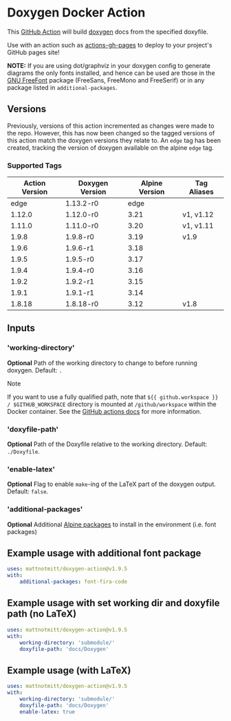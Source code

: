 # Doxygen Docker Action

This [GitHub Action](https://github.com/features/actions) will build [doxygen](http://doxygen.nl/) docs from the specified doxyfile.

Use with an action such as [actions-gh-pages](https://github.com/peaceiris/actions-gh-pages) to deploy to your project's GitHub pages site!

**NOTE:** If you are using dot/graphviz in your doxygen config to generate diagrams the only fonts installed, and hence can be used are those in the [GNU FreeFont](https://www.gnu.org/software/freefont/) package (FreeSans, FreeMono and FreeSerif) or in any package listed in `additional-packages`.

## Versions
Previously, versions of this action incremented as changes were made to the repo. However, this has now been changed so the tagged versions of this action match the doxygen versions they relate to.
An `edge` tag has been created, tracking the version of doxygen available on the alpine `edge` tag.

### Supported Tags
| Action Version | Doxygen Version  | Alpine Version | Tag Aliases |
|----------------|------------------|----------------|-------------|
| edge           | 1.13.2-r0        | edge           |             |
| 1.12.0         | 1.12.0-r0        | 3.21           | v1, v1.12   |
| 1.11.0         | 1.11.0-r0        | 3.20           | v1, v1.11   |
| 1.9.8          | 1.9.8-r0         | 3.19           | v1.9        |
| 1.9.6          | 1.9.6-r1         | 3.18           |             |
| 1.9.5          | 1.9.5-r0         | 3.17           |             |
| 1.9.4          | 1.9.4-r0         | 3.16           |             |
| 1.9.2          | 1.9.2-r1         | 3.15           |             |
| 1.9.1          | 1.9.1-r1         | 3.14           |             |
| 1.8.18         | 1.8.18-r0        | 3.12           | v1.8        |

## Inputs

### 'working-directory'

**Optional** Path of the working directory to change to before running doxygen. Default: `.`

> [!NOTE]
> If you want to use a fully qualified path, note that `${{ github.workspace }} / $GITHUB_WORKSPACE` directory
> is mounted at `/github/workspace` within the Docker container.
> See the [GitHub actions docs](https://docs.github.com/en/actions/sharing-automations/creating-actions/creating-a-docker-container-action#accessing-files-created-by-a-container-action) for more information.

### 'doxyfile-path'

**Optional** Path of the Doxyfile relative to the working directory. Default: `./Doxyfile`.

### 'enable-latex'

**Optional** Flag to enable `make`-ing of the LaTeX part of the doxygen output. Default: `false`.

### 'additional-packages'

**Optional** Additional [Alpine packages](https://pkgs.alpinelinux.org/packages) to install in the environment (i.e. font packages)

## Example usage with additional font package
```yaml
uses: mattnotmitt/doxygen-action@v1.9.5
with:
    additional-packages: font-fira-code
```

## Example usage with set working dir and doxyfile path (no LaTeX)

```yaml
uses: mattnotmitt/doxygen-action@v1.9.5
with:
    working-directory: 'submodule/'
    doxyfile-path: 'docs/Doxygen'
```

## Example usage (with LaTeX)

```yaml
uses: mattnotmitt/doxygen-action@v1.9.5
with:
    working-directory: 'submodule/'
    doxyfile-path: 'docs/Doxygen'
    enable-latex: true
```
